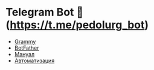 # Telegram Bot 🐔(<https://t.me/pedolurg_bot>)

* [Grammy](https://grammy.dev/ru)
* [BotFather](https://t.me/BotFather)
* [Мануал](https://selectel.ru/blog/tutorials/interview-bot/)
* [Автоматизация](https://selectel.ru/blog/tutorials/github-actions/)
